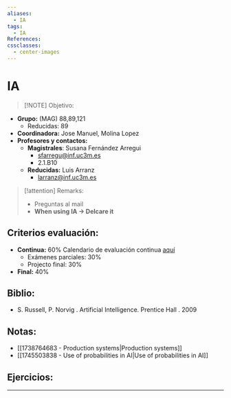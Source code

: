 ```yaml
---
aliases:
  - IA
tags:
  - IA
References: 
cssclasses:
  - center-images
---
```

# IA

> [!NOTE] Objetivo: 
> 
+ **Grupo:** (MAG) 88,89,121
	+ Reducidas: 89
+ **Coordinadora:** Jose Manuel, Molina Lopez
+ **Profesores y contactos:** 
	+ **Magistrales**: Susana Fernández Arregui
		+ sfarregu@inf.uc3m.es
		+ 2.1.B10
	+ **Reducidas:** Luis Arranz
		+ larranz@inf.uc3m.es

> [!attention]  Remarks: 
>  + Preguntas al mail
>  + **When using IA → Delcare it**

## Criterios evaluación:
+ **Continua:** 60%
  Calendario de evaluación continua [aquí](https://aulaglobal.uc4m.es/pluginfile.php/7426894/mod_resource/content/5/Schedule-IA-2025.pdf)
	+ Exámenes parciales: 30%
	+ Projecto final: 30%
+ **Final:** 40%

## Biblio:
+ S. Russell, P. Norvig . Artificial Intelligence. Prentice Hall . 2009

## Notas:
+ [[1738764683 - Production systems|Production systems]]
+ [[1745503838 - Use of probabilities in AI|Use of probabilities in AI]]
## Ejercicios:

***